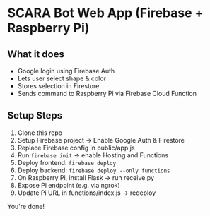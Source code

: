 # SCARA Bot Web App (Firebase + Raspberry Pi)

## What it does
- Google login using Firebase Auth
- Lets user select shape & color
- Stores selection in Firestore
- Sends command to Raspberry Pi via Firebase Cloud Function

## Setup Steps
1. Clone this repo
2. Setup Firebase project → Enable Google Auth & Firestore
3. Replace Firebase config in public/app.js
4. Run `firebase init` → enable Hosting and Functions
5. Deploy frontend: `firebase deploy`
6. Deploy backend: `firebase deploy --only functions`
7. On Raspberry Pi, install Flask → run receive.py
8. Expose Pi endpoint (e.g. via ngrok)
9. Update Pi URL in functions/index.js → redeploy

You're done!
